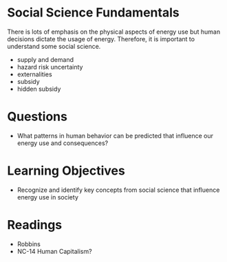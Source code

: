 # Social Science Fundamentals

There is lots of emphasis on the physical aspects of energy use but
human decisions dictate the usage of energy.  Therefore, it is important
to understand some social science.

- supply and demand
- hazard risk uncertainty
- externalities
- subsidy
- hidden subsidy

# Questions
- What patterns in human behavior can be predicted that influence our
  energy use and consequences?

# Learning Objectives
- Recognize and identify key concepts from social science that influence
  energy use in society

# Readings
- Robbins
- NC-14 Human Capitalism?
